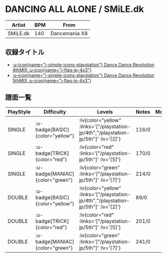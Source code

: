 # DANCING ALL ALONE / SMiLE.dk

|Artist|BPM|From|
|------|---|----|
|SMiLE.dk|140|Dancemania X8|

## 収録タイトル

- [ :u-icon{name="i-simple-icons-playstation"} Dance Dance Revolution 4thMIX :u-icon{name="i-flag-jp-4x3"} ](/playstation-jp/4th)
- [ :u-icon{name="i-simple-icons-playstation"} Dance Dance Revolution 5thMIX :u-icon{name="i-flag-jp-4x3"} ](/playstation-jp/5th)

## 譜面一覧

|PlayStyle|Difficulty|Levels|Notes|Movie|
|---------|----------|------|-----|-----|
|SINGLE| :u-badge[BASIC]{color="yellow"} | :lv{color="yellow" :links='["/playstation-jp/4th","/playstation-jp/5th"]' :lv='[2]'} |116/0||
|SINGLE| :u-badge[TRICK]{color="red"} | :lv{color="red" :links='["/playstation-jp/5th"]' :lv='[5]'} |170/0||
|SINGLE| :u-badge[MANIAC]{color="green"} | :lv{color="green" :links='["/playstation-jp/5th"]' :lv='[7]'} |214/0||
|DOUBLE| :u-badge[BASIC]{color="yellow"} | :lv{color="yellow" :links='["/playstation-jp/4th","/playstation-jp/5th"]' :lv='[2]'} |89/0||
|DOUBLE| :u-badge[TRICK]{color="red"} | :lv{color="red" :links='["/playstation-jp/5th"]' :lv='[5]'} |201/0||
|DOUBLE| :u-badge[MANIAC]{color="green"} | :lv{color="green" :links='["/playstation-jp/5th"]' :lv='[7]'} |241/0||
